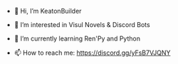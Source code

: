- 👋 Hi, I’m KeatonBuilder

- 👀 I’m interested in Visul Novels & Discord Bots

- 🌱 I’m currently learning Ren'Py and Python

- 📫 How to reach me: https://discord.gg/yFsB7VJQNY
